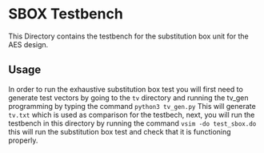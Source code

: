 # SBOX Testbench
This Directory contains the testbench for the substitution box
unit for the AES design. 

## Usage
In order to run the exhaustive substitution box test you will first
need to generate test vectors by going to the ```tv``` directory 
and running the tv_gen programming by typing the command ```python3
tv_gen.py``` This will generate ```tv.txt``` which is used as
comparison for the testbech, next, you will run the testbench in
this directory by running the command ```vsim -do test_sbox.do```
this will run the substitution box test and check that it is
functioning properly. 
